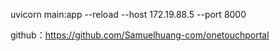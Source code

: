 uvicorn main:app --reload --host 172.19.88.5 --port 8000

github：https://github.com/Samuelhuang-com/onetouchportal
